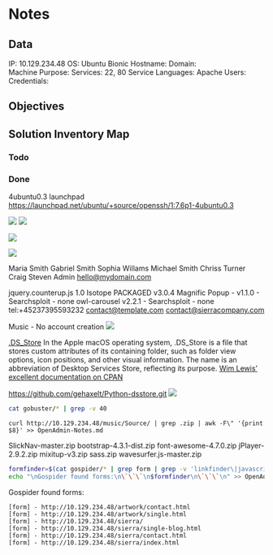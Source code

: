 # Notes

## Data 

IP: 10.129.234.48
OS: Ubuntu Bionic
Hostname:
Domain:  
Machine Purpose: 
Services: 22, 80
Service Languages: Apache
Users:
Credentials:

## Objectives

## Solution Inventory Map

### Todo 

### Done

4ubuntu0.3 launchpad      
https://launchpad.net/ubuntu/+source/openssh/1:7.6p1-4ubuntu0.3


![](music.png)
![](artwork.png)

![](seirratemplates.png)

![](sierravendors.png)

Maria Smith
Gabriel Smith
Sophia Willams
Michael Smith
Chriss Turner
Craig Steven
Admin
hello@mydomain.com

jquery.counterup.js 1.0
Isotope PACKAGED v3.0.4
Magnific Popup - v1.1.0 - Searchsploit - none
owl-carousel v2.2.1 - Searchsploit - none
tel:+45237395593232
contact@template.com
contact@sierracompany.com


Music - No account creation
![](gbfindsourcedir.png)


[.DS_Store](https://en.wikipedia.org/wiki/.DS_Store)
In the Apple macOS operating system, .DS_Store is a file that stores custom attributes of its containing folder, such as folder view options, icon positions, and other visual information. The name is an abbreviation of Desktop Services Store, reflecting its purpose.
[Wim Lewis’ excellent documentation on CPAN](http://search.cpan.org/~wiml/Mac-Finder-DSStore/DSStoreFormat.pod)

https://github.com/gehaxelt/Python-dsstore.git
![](dsstoremysadness.png)

```bash
cat gobuster/* | grep -v 40
```

```
curl http://10.129.234.48/music/Source/ | grep .zip | awk -F\" '{print $8}' >> OpenAdmin-Notes.md
```

SlickNav-master.zip
bootstrap-4.3.1-dist.zip
font-awesome-4.7.0.zip
jPlayer-2.9.2.zip
mixitup-v3.zip
sass.zip
wavesurfer.js-master.zip


```bash
formfinder=$(cat gospider/* | grep form | grep -v 'linkfinder\|javascript')
echo "\nGospider found forms:\n\`\`\`\n$formfinder\n\`\`\`\n" >> OpenAdmin-Notes.md
```

Gospider found forms:
```
[form] - http://10.129.234.48/artwork/contact.html
[form] - http://10.129.234.48/artwork/single.html
[form] - http://10.129.234.48/sierra/
[form] - http://10.129.234.48/sierra/single-blog.html
[form] - http://10.129.234.48/sierra/contact.html
[form] - http://10.129.234.48/sierra/index.html
```

